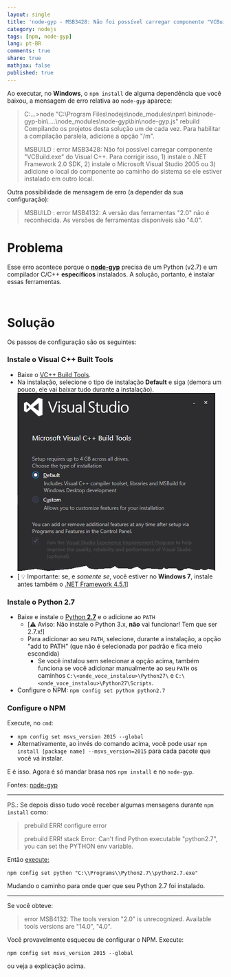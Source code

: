 ```yaml
---
layout: single
title: 'node-gyp - MSB3428: Não foi possível carregar componente "VCBuild.exe" / MSB4132'
category: nodejs
tags: [npm, node-gyp]
lang: pt-BR
comments: true
share: true
mathjax: false
published: true
---
```


Ao executar, no **Windows**, o `npm install` de alguma dependência que você baixou, a mensagem de erro relativa ao `node-gyp` aparece:<br>

> C:\...>node "C:\Program Files\nodejs\node_modules\npm\ bin\node-gyp-bin\\..\..\node_modules\node-gyp\bin\node-gyp.js" rebuild
Compilando os projetos desta solução um de cada vez. Para habilitar a compilação paralela, adicione a opção "/m".
>
> MSBUILD : error MSB3428: Não foi possível carregar componente "VCBuild.exe" do Visual C++.
Para corrigir isso, 1) instale o .NET Framework 2.0 SDK, 2) instale o Microsoft Visual Studio 2005 ou 3) adicione
o local do componente ao caminho do sistema se ele estiver instalado em outro local.

<!--more-->

Outra possibilidade de mensagem de erro (a depender da sua configuração):

> MSBUILD : error MSB4132: A versão das ferramentas "2.0" não é reconhecida. As versões de ferramentas disponíveis são "4.0".

# Problema

Esse erro acontece porque o [**node-gyp**](https://github.com/nodejs/node-gyp) precisa de um Python (v2.7) e um compilador C/C++ **específicos** instalados. A solução, portanto, é instalar essas ferramentas.

<br>

# Solução

Os passos de configuração são os seguintes:

### Instale o **Visual C++ Built Tools**
- Baixe o [VC++ Build Tools](http://landinghub.visualstudio.com/visual-cpp-build-tools).
- Na instalação, selecione o tipo de instalação **Default** e siga (demora um pouco, ele vai baixar tudo durante a instalação).
<br> ![microsoft-visual-cpp-build-tools-install-default](/images/posts/microsoft-visual-cpp-build-tools-install-default.png)
- [ :bulb: Importante: se, e *somente se*, você estiver no **Windows 7**, instale antes também o [.NET Framework 4.5.1](http://www.microsoft.com/en-us/download/details.aspx?id=40773)]




### Instale o **Python 2.7**
- Baixe e instale o [Python **2.7**](https://www.python.org/downloads/) e o adicione ao `PATH`
  - [:warning: Aviso: Não instale o Python 3.x, **não** vai funcionar! Tem que ser 2.7.x!]
  - Para adicionar ao seu `PATH`, selecione, durante a instalação, a opção "add to PATH" (que não é selecionada por padrão e fica meio escondida)
    - Se você instalou sem selecionar a opção acima, também funciona se você adicionar manualmente ao seu `PATH` os caminhos `C:\<onde_voce_instalou>\Python27\` e  `C:\<onde_voce_instalou>\Python27\Scripts`.
- Configure o NPM: `npm config set python python2.7`

### Configure o **NPM**

Execute, no `cmd`:

  - `npm config set msvs_version 2015 --global`
  - Alternativamente, ao invés do comando acima, você pode usar `npm install [package name] --msvs_version=2015` para cada pacote que você vá instalar.

E é isso. Agora é só mandar brasa nos `npm install` e no `node-gyp`.

Fontes: [node-gyp](https://github.com/nodejs/node-gyp/issues/629#issuecomment-153196245)

---

PS.: Se depois disso tudo você receber algumas mensagens durante `npm install` como:

> prebuild ERR! configure error
>
> prebuild ERR! stack Error: Can't find Python executable "python2.7", you can set the PYTHON env variable.

Então [execute:](http://stackoverflow.com/a/33047257/1850609)

    npm config set python "C:\\Programs\\Python2.7\\python2.7.exe"

Mudando o caminho para onde quer que seu Python 2.7 foi instalado.

---

Se você obteve:

> error MSB4132: The tools version "2.0" is unrecognized. Available tools versions are "14.0", "4.0".

Você provavelmente esqueceu de configurar o NPM. Execute:

    npm config set msvs_version 2015 --global
    
ou veja a explicação acima.


